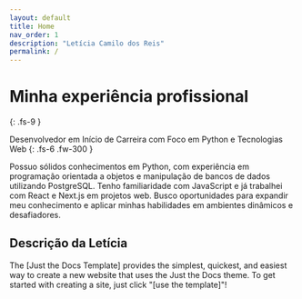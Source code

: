 ```yaml
---
layout: default
title: Home
nav_order: 1
description: "Letícia Camilo dos Reis"
permalink: /
---
```


# Minha experiência profissional
{: .fs-9 }

Desenvolvedor em Início de Carreira com Foco em Python e Tecnologias Web
{: .fs-6 .fw-300 }

Possuo sólidos conhecimentos em Python, com experiência em programação orientada a objetos e manipulação de bancos de dados utilizando PostgreSQL. Tenho familiaridade com JavaScript e já trabalhei com React e Next.js em projetos web. Busco oportunidades para expandir meu conhecimento e aplicar minhas habilidades em ambientes dinâmicos e desafiadores.

## Descrição da Letícia

The [Just the Docs Template] provides the simplest, quickest, and easiest way to create a new website that uses the Just the Docs theme. To get started with creating a site, just click "[use the template]"!






